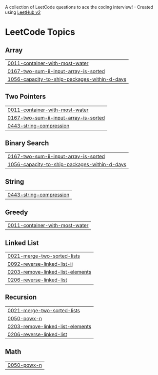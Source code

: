A collection of LeetCode questions to ace the coding interview! - Created using [LeetHub v2](https://github.com/arunbhardwaj/LeetHub-2.0)
<!---LeetCode Topics Start-->
# LeetCode Topics
## Array
|  |
| ------- |
| [0011-container-with-most-water](https://github.com/aisbergen/JavaExercises/tree/master/0011-container-with-most-water) |
| [0167-two-sum-ii-input-array-is-sorted](https://github.com/aisbergen/JavaExercises/tree/master/0167-two-sum-ii-input-array-is-sorted) |
| [1056-capacity-to-ship-packages-within-d-days](https://github.com/aisbergen/JavaExercises/tree/master/1056-capacity-to-ship-packages-within-d-days) |
## Two Pointers
|  |
| ------- |
| [0011-container-with-most-water](https://github.com/aisbergen/JavaExercises/tree/master/0011-container-with-most-water) |
| [0167-two-sum-ii-input-array-is-sorted](https://github.com/aisbergen/JavaExercises/tree/master/0167-two-sum-ii-input-array-is-sorted) |
| [0443-string-compression](https://github.com/aisbergen/JavaExercises/tree/master/0443-string-compression) |
## Binary Search
|  |
| ------- |
| [0167-two-sum-ii-input-array-is-sorted](https://github.com/aisbergen/JavaExercises/tree/master/0167-two-sum-ii-input-array-is-sorted) |
| [1056-capacity-to-ship-packages-within-d-days](https://github.com/aisbergen/JavaExercises/tree/master/1056-capacity-to-ship-packages-within-d-days) |
## String
|  |
| ------- |
| [0443-string-compression](https://github.com/aisbergen/JavaExercises/tree/master/0443-string-compression) |
## Greedy
|  |
| ------- |
| [0011-container-with-most-water](https://github.com/aisbergen/JavaExercises/tree/master/0011-container-with-most-water) |
## Linked List
|  |
| ------- |
| [0021-merge-two-sorted-lists](https://github.com/aisbergen/JavaExercises/tree/master/0021-merge-two-sorted-lists) |
| [0092-reverse-linked-list-ii](https://github.com/aisbergen/JavaExercises/tree/master/0092-reverse-linked-list-ii) |
| [0203-remove-linked-list-elements](https://github.com/aisbergen/JavaExercises/tree/master/0203-remove-linked-list-elements) |
| [0206-reverse-linked-list](https://github.com/aisbergen/JavaExercises/tree/master/0206-reverse-linked-list) |
## Recursion
|  |
| ------- |
| [0021-merge-two-sorted-lists](https://github.com/aisbergen/JavaExercises/tree/master/0021-merge-two-sorted-lists) |
| [0050-powx-n](https://github.com/aisbergen/JavaExercises/tree/master/0050-powx-n) |
| [0203-remove-linked-list-elements](https://github.com/aisbergen/JavaExercises/tree/master/0203-remove-linked-list-elements) |
| [0206-reverse-linked-list](https://github.com/aisbergen/JavaExercises/tree/master/0206-reverse-linked-list) |
## Math
|  |
| ------- |
| [0050-powx-n](https://github.com/aisbergen/JavaExercises/tree/master/0050-powx-n) |
<!---LeetCode Topics End-->